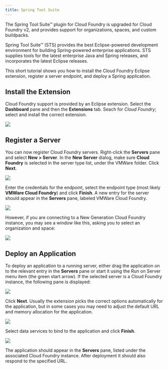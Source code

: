 ```yaml
---
title: Spring Tool Suite
---
```


The Spring Tool Suite™ plugin for Cloud Foundry is upgraded for Cloud Foundry v2, and provides support for organizations, spaces, and custom buildpacks. 

Spring Tool Suite™ (STS) provides the best Eclipse-powered development environment for building Spring-powered enterprise applications. STS supplies tools for the latest enterprise Java and Spring releases, and incorporates the latest Eclipse releases.

This short tutorial shows you how to install the Cloud Foundry Eclipse extension, register a server endpoint, and deploy a Spring application.

## <a id='installing-the-extension'></a>Install the Extension ##

Cloud Foundry support is provided by an Eclipse extension. Select the **Dashboard** pane and then the **Extensions** tab. Seach for *Cloud Foundry*; select and install the correct extension.

<img src="/images/sts/install_extension.png" />

## <a id='register-a-server'></a>Register a Server ##

You can now register Cloud Foundry servers. Right-click the **Servers** pane and select **New > Server**. In the **New Server** dialog, make sure **Cloud Foundry** is selected in the server type list, under the VMWare folder. Click **Next**.

<img src="/images/sts/new_server.png" />

Enter the credentials for the endpoint, select the endpoint type (most likely **VMWare Cloud Foundry**) and click **Finish**. A new entry for the server should appear in the **Servers** pane, labeled VMWare Cloud Foundry.

<img src="/images/sts/enter_credentials.png" />

However, if you are connecting to a New Generation Cloud Foundry instance, you may see a window like this, asking you to select an organization and space:

<img src="/images/sts/select_org_and_space.png" />

## <a id='deploying-an-application'></a>Deploy an Application ##

To deploy an application to a running server, either drag the application on to the relevant entry in the **Servers** pane or start it using the Run on Server menu item (the green start arrow). If the selected server is a Cloud Foundry instance, the following pane is displayed:

<img src="/images/sts/deploy-1.png" />

Click **Next**. Usually the extension picks the correct options automatically for the application, but in some cases you may need to adjust the default URL and memory allocation for the application.

<img src="/images/sts/deploy-2.png" />

Select data services to bind to the application and click **Finish**.

<img src="/images/sts/deploy-3.png" />

The application should appear in the **Servers** pane, listed under the associated Cloud Foundry instance. After deployment it should also respond to the specified URL.
